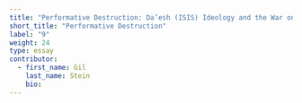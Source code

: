 ```yaml
---
title: "Performative Destruction: Da’esh (ISIS) Ideology and the War on Heritage in Iraq"
short_title: "Performative Destruction"
label: "9"
weight: 24
type: essay
contributor:
  - first_name: Gil
    last_name: Stein
    bio:
---
```

